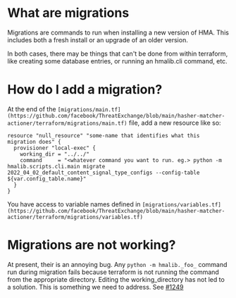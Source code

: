 # What are migrations

Migrations are commands to run when installing a new version of HMA. This includes both a fresh install or an upgrade of an older version. 

In both cases, there may be things that can't be done from within terraform, like creating some database entries, or running an hmalib.cli command, etc.

# How do I add a migration?

At the end of the `[migrations/main.tf](https://github.com/facebook/ThreatExchange/blob/main/hasher-matcher-actioner/terraform/migrations/main.tf)` file, add a new resource like so:

```hcl
resource "null_resource" "some-name that identifies what this migration does" {
  provisioner "local-exec" {
    working_dir = "../../"
    command     = "<whatever command you want to run. eg.> python -m hmalib.scripts.cli.main migrate 2022_04_02_default_content_signal_type_configs --config-table ${var.config_table.name}"
  }
}
```

You have access to variable names defined in `[migrations/variables.tf](https://github.com/facebook/ThreatExchange/blob/main/hasher-matcher-actioner/terraform/migrations/variables.tf)`

# Migrations are not working?

At present, their is an annoying bug. Any `python -m hmalib._foo_` command run during migration fails because terraform is not running the command from the appropriate directory. Editing the working_directory has not led to a solution. This is something we need to address. See [#1249](https://github.com/facebook/ThreatExchange/issues/1249)
